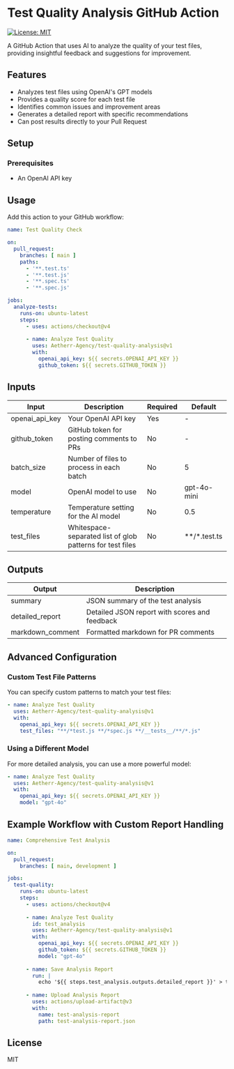 # Test Quality Analysis GitHub Action

[![License: MIT](https://img.shields.io/badge/License-MIT-yellow.svg)](LICENSE)

A GitHub Action that uses AI to analyze the quality of your test files, providing insightful feedback and suggestions for improvement.

## Features

- Analyzes test files using OpenAI's GPT models
- Provides a quality score for each test file
- Identifies common issues and improvement areas
- Generates a detailed report with specific recommendations
- Can post results directly to your Pull Request

## Setup

### Prerequisites

- An OpenAI API key

## Usage

Add this action to your GitHub workflow:

```yaml
name: Test Quality Check

on:
  pull_request:
    branches: [ main ]
    paths:
      - '**.test.ts'
      - '**.test.js'
      - '**.spec.ts'
      - '**.spec.js'

jobs:
  analyze-tests:
    runs-on: ubuntu-latest
    steps:
      - uses: actions/checkout@v4
      
      - name: Analyze Test Quality
        uses: Aetherr-Agency/test-quality-analysis@v1
        with:
          openai_api_key: ${{ secrets.OPENAI_API_KEY }}
          github_token: ${{ secrets.GITHUB_TOKEN }}
```

## Inputs

| Input           | Description                                               | Required | Default        |
|-----------------|-----------------------------------------------------------|----------|----------------|
| openai_api_key  | Your OpenAI API key                                       | Yes      | -              |
| github_token    | GitHub token for posting comments to PRs                  | No       | -              |
| batch_size      | Number of files to process in each batch                   | No       | 5              |
| model           | OpenAI model to use                                       | No       | gpt-4o-mini    |
| temperature     | Temperature setting for the AI model                      | No       | 0.5            |
| test_files       | Whitespace-separated list of glob patterns for test files  | No       | **/*.test.ts   |

## Outputs

| Output            | Description                                   |
|-------------------|-----------------------------------------------|
| summary           | JSON summary of the test analysis             |
| detailed_report   | Detailed JSON report with scores and feedback |
| markdown_comment  | Formatted markdown for PR comments            |

## Advanced Configuration

### Custom Test File Patterns

You can specify custom patterns to match your test files:

```yaml
- name: Analyze Test Quality
  uses: Aetherr-Agency/test-quality-analysis@v1
  with:
    openai_api_key: ${{ secrets.OPENAI_API_KEY }}
    test_files: "**/*test.js **/*spec.js **/__tests__/**/*.js"
```

### Using a Different Model

For more detailed analysis, you can use a more powerful model:

```yaml
- name: Analyze Test Quality
  uses: Aetherr-Agency/test-quality-analysis@v1
  with:
    openai_api_key: ${{ secrets.OPENAI_API_KEY }}
    model: "gpt-4o"
```

## Example Workflow with Custom Report Handling

```yaml
name: Comprehensive Test Analysis

on:
  pull_request:
    branches: [ main, development ]

jobs:
  test-quality:
    runs-on: ubuntu-latest
    steps:
      - uses: actions/checkout@v4
      
      - name: Analyze Test Quality
        id: test_analysis
        uses: Aetherr-Agency/test-quality-analysis@v1
        with:
          openai_api_key: ${{ secrets.OPENAI_API_KEY }}
          github_token: ${{ secrets.GITHUB_TOKEN }}
          model: "gpt-4o"
          
      - name: Save Analysis Report
        run: |
          echo '${{ steps.test_analysis.outputs.detailed_report }}' > test-analysis-report.json
          
      - name: Upload Analysis Report
        uses: actions/upload-artifact@v3
        with:
          name: test-analysis-report
          path: test-analysis-report.json
```

## License

MIT

